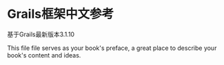 # Grails框架中文参考
基于Grails最新版本3.1.10

This file file serves as your book's preface, a great place to describe your book's content and ideas.
